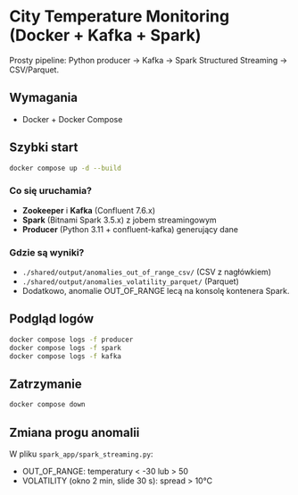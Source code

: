# City Temperature Monitoring (Docker + Kafka + Spark)

Prosty pipeline: Python producer -> Kafka -> Spark Structured Streaming -> CSV/Parquet.

## Wymagania
- Docker + Docker Compose

## Szybki start
```bash
docker compose up -d --build
```

### Co się uruchamia?
- **Zookeeper** i **Kafka** (Confluent 7.6.x)
- **Spark** (Bitnami Spark 3.5.x) z jobem streamingowym
- **Producer** (Python 3.11 + confluent-kafka) generujący dane

### Gdzie są wyniki?
- `./shared/output/anomalies_out_of_range_csv/` (CSV z nagłówkiem)
- `./shared/output/anomalies_volatility_parquet/` (Parquet)
- Dodatkowo, anomalie OUT_OF_RANGE lecą na konsolę kontenera Spark.

## Podgląd logów
```bash
docker compose logs -f producer
docker compose logs -f spark
docker compose logs -f kafka
```

## Zatrzymanie
```bash
docker compose down
```

## Zmiana progu anomalii
W pliku `spark_app/spark_streaming.py`:
- OUT_OF_RANGE: temperatury < -30 lub > 50
- VOLATILITY (okno 2 min, slide 30 s): spread > 10°C
